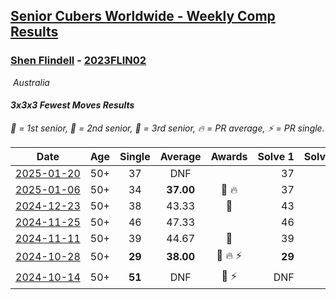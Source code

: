 <style>table {white-space: nowrap;}</style>
<link rel="stylesheet" type="text/css" href="/scw-comp/css/flags.css" />

## [Senior Cubers Worldwide - Weekly Comp Results](/scw-comp/results/)
### [Shen Flindell](README.md) - [2023FLIN02](https://www.worldcubeassociation.org/persons/2023FLIN02?event=333fm)

<i class="flag flag-AU" />&nbsp;Australia

#### 3x3x3 Fewest Moves Results

<span style="white-space: nowrap;">🥇 = 1st senior</span>, <span style="white-space: nowrap;">🥈 = 2nd senior</span>, <span style="white-space: nowrap;">🥉 = 3rd senior</span>, <span style="white-space: nowrap;">🔥 = PR average</span>, <span style="white-space: nowrap;">⚡ = PR single</span>.

| Date | Age | Single | Average | Awards | Solve 1 | Solve 2 | Solve 3 | Solution |
| :--: | :--: | :--: | :--: | :--: | --: | --: | --: | :-- |
| [2025-01-20](../../results/2025-01-20/333fm.md) | 50+ | 37 | DNF |  | 37 | 38 | DNF | [Desktop](https://www.facebook.com/events/2431599283867344/permalink/2439404639753475) / [Mobile](https://m.facebook.com/events/2431599283867344?view=permalink&id=2439404639753475) |
| [2025-01-06](../../results/2025-01-06/333fm.md) | 50+ | 34 | **37.00** | 🥉 🔥 | 37 | 40 | 34 | [Desktop](https://www.facebook.com/events/1116608616224962/permalink/1123060298913127) / [Mobile](https://m.facebook.com/events/1116608616224962?view=permalink&id=1123060298913127) |
| [2024-12-23](../../results/2024-12-23/333fm.md) | 50+ | 38 | 43.33 | 🥉 | 43 | 49 | 38 | [Desktop](https://www.facebook.com/events/1089321362895258/permalink/1097299788764082) / [Mobile](https://m.facebook.com/events/1089321362895258?view=permalink&id=1097299788764082) |
| [2024-11-25](../../results/2024-11-25/333fm.md) | 50+ | 46 | 47.33 |  | 46 | 50 | 46 | [Desktop](https://www.facebook.com/events/1676509486259197/permalink/1683286442248168) / [Mobile](https://m.facebook.com/events/1676509486259197?view=permalink&id=1683286442248168) |
| [2024-11-11](../../results/2024-11-11/333fm.md) | 50+ | 39 | 44.67 | 🥈 | 39 | 51 | 44 | [Desktop](https://www.facebook.com/events/1083595216209881/permalink/1090718505497552) / [Mobile](https://m.facebook.com/events/1083595216209881?view=permalink&id=1090718505497552) |
| [2024-10-28](../../results/2024-10-28/333fm.md) | 50+ | **29** | **38.00** | 🥈 🔥 ⚡ | **29** | 43 | 42 | [Desktop](https://www.facebook.com/events/1698508710710568/permalink/1701458703748902) / [Mobile](https://m.facebook.com/events/1698508710710568?view=permalink&id=1701458703748902) |
| [2024-10-14](../../results/2024-10-14/333fm.md) | 50+ | **51** | DNF | 🥉 ⚡ | DNF | **51** | 53 | [Desktop](https://www.facebook.com/events/1063108871886413/permalink/1071989687664998) / [Mobile](https://m.facebook.com/events/1063108871886413?view=permalink&id=1071989687664998) |


<!-- Global site tag (gtag.js) - Google Analytics -->
<script async src="https://www.googletagmanager.com/gtag/js?id=UA-86348435-3"></script>
<script>window.dataLayer = window.dataLayer || []; function gtag() {dataLayer.push(arguments);} gtag('js', new Date()); gtag('config', 'UA-86348435-3');</script>
